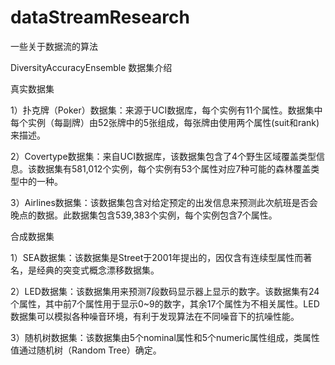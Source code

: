 # dataStreamResearch
一些关于数据流的算法

DiversityAccuracyEnsemble 数据集介绍

真实数据集

1）扑克牌（Poker）数据集：来源于UCI数据库，每个实例有11个属性。数据集中每个实例（每副牌）由52张牌中的5张组成，每张牌由使用两个属性(suit和rank)来描述。

2）Covertype数据集：来自UCI数据库，该数据集包含了4个野生区域覆盖类型信息。该数据集有581,012个实例，每个实例有53个属性对应7种可能的森林覆盖类型中的一种。

3）Airlines数据集：该数据集包含对给定预定的出发信息来预测此次航班是否会晚点的数据。此数据集包含539,383个实例，每个实例包含7个属性。

合成数据集

1）SEA数据集：该数据集是Street于2001年提出的，因仅含有连续型属性而著名，是经典的突变式概念漂移数据集。

2）LED数据集：该数据集用来预测7段数码显示器上显示的数字。该数据集有24个属性，其中前7个属性用于显示0~9的数字，其余17个属性为不相关属性。LED数据集可以模拟各种噪音环境，有利于发现算法在不同噪音下的抗噪性能。

3）随机树数据集：该数据集由5个nominal属性和5个numeric属性组成，类属性值通过随机树（Random Tree）确定。
